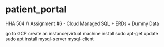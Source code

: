 # patient_portal
HHA 504 // Assignment #6 - Cloud Managed SQL + ERDs + Dummy Data


go to GCP
create an instance/virtual machine
install sudo apt-get update
sudo apt install mysql-server mysql-client 